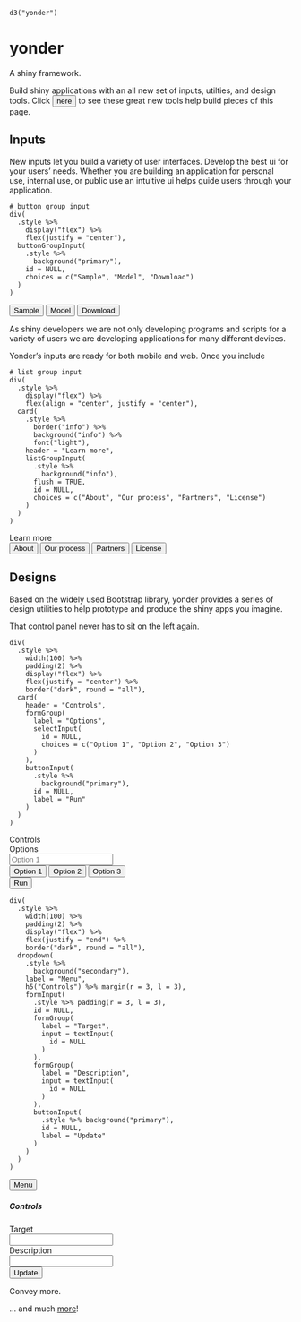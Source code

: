 
<div class="sourceCode" id="cb1"><pre class="sourceCode r"><code class="sourceCode r"><span id="cb1-1"><a href="#cb1-1"></a><span class="kw">d3</span>(<span class="st">&quot;yonder&quot;</span>)</span></code></pre></div>
<!--html_preserve-->
<h1 class="display-3">
yonder
</h1>
<!--/html_preserve-->
<p class="lead">
A shiny framework.
</p>
<!--html_preserve-->
<p class="lead">
Build shiny applications with an all new set of
inputs, utilties, and design tools. Click
<button class="yonder-link btn btn-link" data-toggle="collapse" data-target=".hasCopyButton">here</button>
to see these great new tools help build pieces of this page.
</p>
<!--/html_preserve-->
<h2 id="inputs">Inputs</h2>
<div class="row">
<div class="col-md-6 col-12">
<p>New inputs let you build a variety of user interfaces. Develop the best ui for
your users’ needs. Whether you are building an application for personal use,
internal use, or public use an intuitive ui helps guide users through your
application.</p>
</div>
<div class="col-md-6 col-12">
<div class="sourceCode" id="cb2"><pre class="sourceCode r"><code class="sourceCode r"><span id="cb2-1"><a href="#cb2-1"></a><span class="co"># button group input</span></span>
<span id="cb2-2"><a href="#cb2-2"></a><span class="kw">div</span>(</span>
<span id="cb2-3"><a href="#cb2-3"></a>  .style <span class="op">%&gt;%</span></span>
<span id="cb2-4"><a href="#cb2-4"></a><span class="st">    </span><span class="kw">display</span>(<span class="st">&quot;flex&quot;</span>) <span class="op">%&gt;%</span></span>
<span id="cb2-5"><a href="#cb2-5"></a><span class="st">    </span><span class="kw">flex</span>(<span class="dt">justify =</span> <span class="st">&quot;center&quot;</span>),</span>
<span id="cb2-6"><a href="#cb2-6"></a>  <span class="kw">buttonGroupInput</span>(</span>
<span id="cb2-7"><a href="#cb2-7"></a>    .style <span class="op">%&gt;%</span></span>
<span id="cb2-8"><a href="#cb2-8"></a><span class="st">      </span><span class="kw">background</span>(<span class="st">&quot;primary&quot;</span>),</span>
<span id="cb2-9"><a href="#cb2-9"></a>    <span class="dt">id =</span> <span class="ot">NULL</span>,</span>
<span id="cb2-10"><a href="#cb2-10"></a>    <span class="dt">choices =</span> <span class="kw">c</span>(<span class="st">&quot;Sample&quot;</span>, <span class="st">&quot;Model&quot;</span>, <span class="st">&quot;Download&quot;</span>)</span>
<span id="cb2-11"><a href="#cb2-11"></a>  )</span>
<span id="cb2-12"><a href="#cb2-12"></a>)</span></code></pre></div>
<!--html_preserve-->
<div class="d-flex justify-content-center">
<div class="yonder-button-group btn-group btn-group-primary" role="group">
<button type="button" class="btn" value="Sample">
Sample
</button>
<button type="button" class="btn" value="Model">
Model
</button>
<button type="button" class="btn" value="Download">
Download
</button>
</div>
</div>
<!--/html_preserve-->
</div>
</div>
<div class="row">
<div class="col-md-6 col-12">
<p>As shiny developers we are not only developing programs and scripts for a
variety of users we are developing applications for many different devices.</p>
<p>Yonder’s inputs are ready for both mobile and web. Once you include</p>
</div>
<div class="col-md-6 col-12">
<div class="sourceCode" id="cb3"><pre class="sourceCode r"><code class="sourceCode r"><span id="cb3-1"><a href="#cb3-1"></a><span class="co"># list group input</span></span>
<span id="cb3-2"><a href="#cb3-2"></a><span class="kw">div</span>(</span>
<span id="cb3-3"><a href="#cb3-3"></a>  .style <span class="op">%&gt;%</span></span>
<span id="cb3-4"><a href="#cb3-4"></a><span class="st">    </span><span class="kw">display</span>(<span class="st">&quot;flex&quot;</span>) <span class="op">%&gt;%</span></span>
<span id="cb3-5"><a href="#cb3-5"></a><span class="st">    </span><span class="kw">flex</span>(<span class="dt">align =</span> <span class="st">&quot;center&quot;</span>, <span class="dt">justify =</span> <span class="st">&quot;center&quot;</span>),</span>
<span id="cb3-6"><a href="#cb3-6"></a>  <span class="kw">card</span>(</span>
<span id="cb3-7"><a href="#cb3-7"></a>    .style <span class="op">%&gt;%</span></span>
<span id="cb3-8"><a href="#cb3-8"></a><span class="st">      </span><span class="kw">border</span>(<span class="st">&quot;info&quot;</span>) <span class="op">%&gt;%</span></span>
<span id="cb3-9"><a href="#cb3-9"></a><span class="st">      </span><span class="kw">background</span>(<span class="st">&quot;info&quot;</span>) <span class="op">%&gt;%</span></span>
<span id="cb3-10"><a href="#cb3-10"></a><span class="st">      </span><span class="kw">font</span>(<span class="st">&quot;light&quot;</span>),</span>
<span id="cb3-11"><a href="#cb3-11"></a>    <span class="dt">header =</span> <span class="st">&quot;Learn more&quot;</span>,</span>
<span id="cb3-12"><a href="#cb3-12"></a>    <span class="kw">listGroupInput</span>(</span>
<span id="cb3-13"><a href="#cb3-13"></a>      .style <span class="op">%&gt;%</span></span>
<span id="cb3-14"><a href="#cb3-14"></a><span class="st">        </span><span class="kw">background</span>(<span class="st">&quot;info&quot;</span>),</span>
<span id="cb3-15"><a href="#cb3-15"></a>      <span class="dt">flush =</span> <span class="ot">TRUE</span>,</span>
<span id="cb3-16"><a href="#cb3-16"></a>      <span class="dt">id =</span> <span class="ot">NULL</span>,</span>
<span id="cb3-17"><a href="#cb3-17"></a>      <span class="dt">choices =</span> <span class="kw">c</span>(<span class="st">&quot;About&quot;</span>, <span class="st">&quot;Our process&quot;</span>, <span class="st">&quot;Partners&quot;</span>, <span class="st">&quot;License&quot;</span>)</span>
<span id="cb3-18"><a href="#cb3-18"></a>    )</span>
<span id="cb3-19"><a href="#cb3-19"></a>  )</span>
<span id="cb3-20"><a href="#cb3-20"></a>)</span></code></pre></div>
<!--html_preserve-->
<div class="d-flex justify-content-center align-items-center">
<div class="card border border-info bg-info text-light">
<div class="card-header">
Learn more
</div>
<div class="yonder-list-group list-group list-group-flush list-group-info">
<button class="list-group-item list-group-item-action" value="About">
About
</button>
<button class="list-group-item list-group-item-action" value="Our process">
Our process
</button>
<button class="list-group-item list-group-item-action" value="Partners">
Partners
</button>
<button class="list-group-item list-group-item-action" value="License">
License
</button>
</div>
</div>
</div>
<!--/html_preserve-->
</div>
</div>
<h2 id="designs">Designs</h2>
<div class="row">
<div class="col-12">
<p>Based on the widely used Bootstrap library, yonder provides a series of design
utilities to help prototype and produce the shiny apps you imagine.</p>
</div>
</div>
<div class="row">
<div class="col-4-md col-12">
<p>That control panel never has to sit on the left again.</p>
</div>
<div class="col-8-md col-12">
<div class="sourceCode" id="cb4"><pre class="sourceCode r"><code class="sourceCode r"><span id="cb4-1"><a href="#cb4-1"></a><span class="kw">div</span>(</span>
<span id="cb4-2"><a href="#cb4-2"></a>  .style <span class="op">%&gt;%</span></span>
<span id="cb4-3"><a href="#cb4-3"></a><span class="st">    </span><span class="kw">width</span>(<span class="dv">100</span>) <span class="op">%&gt;%</span></span>
<span id="cb4-4"><a href="#cb4-4"></a><span class="st">    </span><span class="kw">padding</span>(<span class="dv">2</span>) <span class="op">%&gt;%</span></span>
<span id="cb4-5"><a href="#cb4-5"></a><span class="st">    </span><span class="kw">display</span>(<span class="st">&quot;flex&quot;</span>) <span class="op">%&gt;%</span></span>
<span id="cb4-6"><a href="#cb4-6"></a><span class="st">    </span><span class="kw">flex</span>(<span class="dt">justify =</span> <span class="st">&quot;center&quot;</span>) <span class="op">%&gt;%</span></span>
<span id="cb4-7"><a href="#cb4-7"></a><span class="st">    </span><span class="kw">border</span>(<span class="st">&quot;dark&quot;</span>, <span class="dt">round =</span> <span class="st">&quot;all&quot;</span>),</span>
<span id="cb4-8"><a href="#cb4-8"></a>  <span class="kw">card</span>(</span>
<span id="cb4-9"><a href="#cb4-9"></a>    <span class="dt">header =</span> <span class="st">&quot;Controls&quot;</span>,</span>
<span id="cb4-10"><a href="#cb4-10"></a>    <span class="kw">formGroup</span>(</span>
<span id="cb4-11"><a href="#cb4-11"></a>      <span class="dt">label =</span> <span class="st">&quot;Options&quot;</span>,</span>
<span id="cb4-12"><a href="#cb4-12"></a>      <span class="kw">selectInput</span>(</span>
<span id="cb4-13"><a href="#cb4-13"></a>        <span class="dt">id =</span> <span class="ot">NULL</span>,</span>
<span id="cb4-14"><a href="#cb4-14"></a>        <span class="dt">choices =</span> <span class="kw">c</span>(<span class="st">&quot;Option 1&quot;</span>, <span class="st">&quot;Option 2&quot;</span>, <span class="st">&quot;Option 3&quot;</span>)</span>
<span id="cb4-15"><a href="#cb4-15"></a>      )</span>
<span id="cb4-16"><a href="#cb4-16"></a>    ),</span>
<span id="cb4-17"><a href="#cb4-17"></a>    <span class="kw">buttonInput</span>(</span>
<span id="cb4-18"><a href="#cb4-18"></a>      .style <span class="op">%&gt;%</span></span>
<span id="cb4-19"><a href="#cb4-19"></a><span class="st">        </span><span class="kw">background</span>(<span class="st">&quot;primary&quot;</span>),</span>
<span id="cb4-20"><a href="#cb4-20"></a>      <span class="dt">id =</span> <span class="ot">NULL</span>,</span>
<span id="cb4-21"><a href="#cb4-21"></a>      <span class="dt">label =</span> <span class="st">&quot;Run&quot;</span></span>
<span id="cb4-22"><a href="#cb4-22"></a>    )</span>
<span id="cb4-23"><a href="#cb4-23"></a>  )</span>
<span id="cb4-24"><a href="#cb4-24"></a>)</span></code></pre></div>
<!--html_preserve-->
<div class="w-100 p-2 d-flex justify-content-center border border-dark rounded">
<div class="card">
<div class="card-header">
Controls
</div>
<div class="card-body">
<div class="form-group">
<label>Options</label>
<div class="yonder-select">
<input type="text" class="form-control custom-select" data-toggle="dropdown" data-boundary="window" placeholder="Option 1"/>
<div class="dropdown-menu">
<button class="dropdown-item active" value="Option 1">
Option 1
</button>
<button class="dropdown-item" value="Option 2">
Option 2
</button>
<button class="dropdown-item" value="Option 3">
Option 3
</button>
</div>
<div class="valid-feedback">

</div>
<div class="invalid-feedback">

</div>
</div>
</div>
<button autocomplete="off" class="yonder-button btn btn-primary" role="button" type="button">
Run
</button>
</div>
</div>
</div>
<!--/html_preserve-->
</div>
</div>
<div class="row mt-5">
<div class="col-12">
<div class="sourceCode" id="cb5"><pre class="sourceCode r"><code class="sourceCode r"><span id="cb5-1"><a href="#cb5-1"></a><span class="kw">div</span>(</span>
<span id="cb5-2"><a href="#cb5-2"></a>  .style <span class="op">%&gt;%</span></span>
<span id="cb5-3"><a href="#cb5-3"></a><span class="st">    </span><span class="kw">width</span>(<span class="dv">100</span>) <span class="op">%&gt;%</span></span>
<span id="cb5-4"><a href="#cb5-4"></a><span class="st">    </span><span class="kw">padding</span>(<span class="dv">2</span>) <span class="op">%&gt;%</span></span>
<span id="cb5-5"><a href="#cb5-5"></a><span class="st">    </span><span class="kw">display</span>(<span class="st">&quot;flex&quot;</span>) <span class="op">%&gt;%</span></span>
<span id="cb5-6"><a href="#cb5-6"></a><span class="st">    </span><span class="kw">flex</span>(<span class="dt">justify =</span> <span class="st">&quot;end&quot;</span>) <span class="op">%&gt;%</span></span>
<span id="cb5-7"><a href="#cb5-7"></a><span class="st">    </span><span class="kw">border</span>(<span class="st">&quot;dark&quot;</span>, <span class="dt">round =</span> <span class="st">&quot;all&quot;</span>),</span>
<span id="cb5-8"><a href="#cb5-8"></a>  <span class="kw">dropdown</span>(</span>
<span id="cb5-9"><a href="#cb5-9"></a>    .style <span class="op">%&gt;%</span></span>
<span id="cb5-10"><a href="#cb5-10"></a><span class="st">      </span><span class="kw">background</span>(<span class="st">&quot;secondary&quot;</span>),</span>
<span id="cb5-11"><a href="#cb5-11"></a>    <span class="dt">label =</span> <span class="st">&quot;Menu&quot;</span>,</span>
<span id="cb5-12"><a href="#cb5-12"></a>    <span class="kw">h5</span>(<span class="st">&quot;Controls&quot;</span>) <span class="op">%&gt;%</span><span class="st"> </span><span class="kw">margin</span>(<span class="dt">r =</span> <span class="dv">3</span>, <span class="dt">l =</span> <span class="dv">3</span>),</span>
<span id="cb5-13"><a href="#cb5-13"></a>    <span class="kw">formInput</span>(</span>
<span id="cb5-14"><a href="#cb5-14"></a>      .style <span class="op">%&gt;%</span><span class="st"> </span><span class="kw">padding</span>(<span class="dt">r =</span> <span class="dv">3</span>, <span class="dt">l =</span> <span class="dv">3</span>),</span>
<span id="cb5-15"><a href="#cb5-15"></a>      <span class="dt">id =</span> <span class="ot">NULL</span>,</span>
<span id="cb5-16"><a href="#cb5-16"></a>      <span class="kw">formGroup</span>(</span>
<span id="cb5-17"><a href="#cb5-17"></a>        <span class="dt">label =</span> <span class="st">&quot;Target&quot;</span>,</span>
<span id="cb5-18"><a href="#cb5-18"></a>        <span class="dt">input =</span> <span class="kw">textInput</span>(</span>
<span id="cb5-19"><a href="#cb5-19"></a>          <span class="dt">id =</span> <span class="ot">NULL</span></span>
<span id="cb5-20"><a href="#cb5-20"></a>        )</span>
<span id="cb5-21"><a href="#cb5-21"></a>      ),</span>
<span id="cb5-22"><a href="#cb5-22"></a>      <span class="kw">formGroup</span>(</span>
<span id="cb5-23"><a href="#cb5-23"></a>        <span class="dt">label =</span> <span class="st">&quot;Description&quot;</span>,</span>
<span id="cb5-24"><a href="#cb5-24"></a>        <span class="dt">input =</span> <span class="kw">textInput</span>(</span>
<span id="cb5-25"><a href="#cb5-25"></a>          <span class="dt">id =</span> <span class="ot">NULL</span></span>
<span id="cb5-26"><a href="#cb5-26"></a>        )</span>
<span id="cb5-27"><a href="#cb5-27"></a>      ),</span>
<span id="cb5-28"><a href="#cb5-28"></a>      <span class="kw">buttonInput</span>(</span>
<span id="cb5-29"><a href="#cb5-29"></a>        .style <span class="op">%&gt;%</span><span class="st"> </span><span class="kw">background</span>(<span class="st">&quot;primary&quot;</span>),</span>
<span id="cb5-30"><a href="#cb5-30"></a>        <span class="dt">id =</span> <span class="ot">NULL</span>,</span>
<span id="cb5-31"><a href="#cb5-31"></a>        <span class="dt">label =</span> <span class="st">&quot;Update&quot;</span></span>
<span id="cb5-32"><a href="#cb5-32"></a>      )</span>
<span id="cb5-33"><a href="#cb5-33"></a>    )</span>
<span id="cb5-34"><a href="#cb5-34"></a>  )</span>
<span id="cb5-35"><a href="#cb5-35"></a>)</span></code></pre></div>
<!--html_preserve-->
<div class="w-100 p-2 d-flex justify-content-end border border-dark rounded">
<div class="dropdown btn-group-secondary">
<button class="btn dropdown-toggle" type="button" data-toggle="dropdown" aria-haspop="true" aria-expanded="false">
Menu
</button>
<div class="dropdown-menu">
<h5 class="mr-3 ml-3">
Controls
</h5>
<form class="yonder-form pr-3 pl-3">
<div class="form-group">
<label>Target</label>
<div class="yonder-textual">
<input class="form-control" type="text" autocomplete="off"/>
<div class="valid-feedback">

</div>
<div class="invalid-feedback">

</div>
</div>
</div>
<div class="form-group">
<label>Description</label>
<div class="yonder-textual">
<input class="form-control" type="text" autocomplete="off"/>
<div class="valid-feedback">

</div>
<div class="invalid-feedback">

</div>
</div>
</div>
<button autocomplete="off" class="yonder-button btn dropdown-item btn-primary" role="button" type="button">
Update
</button>
</form>
</div>
</div>
</div>
<!--/html_preserve-->
</div>
</div>
<div class="row">
<div class="col-md-4 col-12">
<p>Convey more.</p>
</div>
</div>
<div class="row">
<div class="col-12 d-flex justify-content-center">
<div class="display-4 my-3">
<p>… and much <a href="reference/index.html">more</a>!</p>
</div>
</div>
</div>
